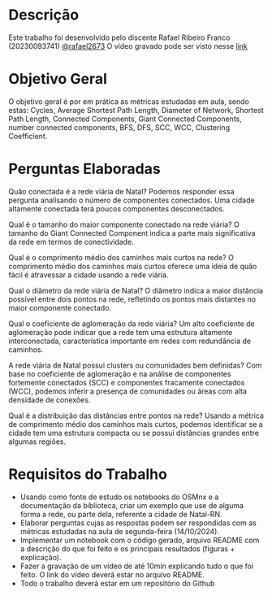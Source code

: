 # Descrição

Este trabalho foi desenvolvido  pelo discente Rafael Ribeiro Franco (20230093741) [@rafael2673](https://github.com/rafael2673) 
O vídeo gravado pode ser visto nesse [link](https://www.youtube.com/watch?v=BRLuaIO3vHA)

# Objetivo Geral

O objetivo geral é por em prática as métricas estudadas em aula, sendo estas:
Cycles, Average Shortest Path Length, Diameter of
Network, Shortest Path Length, Connected
Components, Giant Connected Components, number
connected components, BFS, DFS, SCC, WCC,
Clustering Coefficient.

# Perguntas Elaboradas

Quão conectada é a rede viária de Natal?
Podemos responder essa pergunta analisando o número de componentes conectados. Uma cidade altamente conectada terá poucos componentes desconectados.

Qual é o tamanho do maior componente conectado na rede viária?
O tamanho do Giant Connected Component indica a parte mais significativa da rede em termos de conectividade.

Qual é o comprimento médio dos caminhos mais curtos na rede?
O comprimento médio dos caminhos mais curtos oferece uma ideia de quão fácil é atravessar a cidade usando a rede viária.

Qual o diâmetro da rede viária de Natal?
O diâmetro indica a maior distância possível entre dois pontos na rede, refletindo os pontos mais distantes no maior componente conectado.

Qual o coeficiente de aglomeração da rede viária?
Um alto coeficiente de aglomeração pode indicar que a rede tem uma estrutura altamente interconectada, característica importante em redes com redundância de caminhos.

A rede viária de Natal possui clusters ou comunidades bem definidas?
Com base no coeficiente de aglomeração e na análise de componentes fortemente conectados (SCC) e componentes fracamente conectados (WCC), podemos inferir a presença de comunidades ou áreas com alta densidade de conexões.

Qual é a distribuição das distâncias entre pontos na rede?
Usando a métrica de comprimento médio dos caminhos mais curtos, podemos identificar se a cidade tem uma estrutura compacta ou se possui distâncias grandes entre algumas regiões.

# Requisitos do Trabalho
- Usando como fonte de estudo os notebooks do OSMnx e a documentação da
biblioteca, criar um exemplo que use de alguma forma a rede, ou parte dela,
referente a cidade de Natal-RN.
- Elaborar perguntas cujas as respostas podem ser respondidas com as
métricas estudadas na aula de segunda-feira (14/10/2024).
- Implementar um notebook com o código gerado, arquivo README com a
descrição do que foi feito e os principais resultados (figuras + explicação).
- Fazer a gravação de um vídeo de até 10min explicando tudo o que foi feito. O
link do vídeo deverá estar no arquivo README.
- Todo o trabalho deverá estar em um repositório do Github
